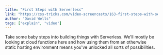 ```yaml
---
title: "First Steps with Serverless"
link: "https://css-tricks.com/video-screencasts/163-first-steps-with-serverless/"
author: "David Wells"
tags: ["explain", "video"]
---
```


Take some baby steps into building things with Serverless. We'll mostly be looking at cloud functions here and how using them from an otherwise static hosting environment means you've unlocked all sorts of possibilities.

